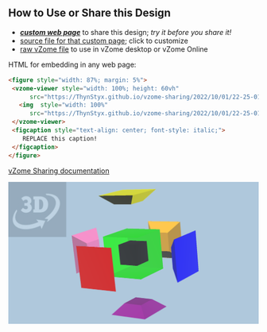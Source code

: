 
## How to Use or Share this Design

 - [***custom web page***][post] to share this design; *try it before you share it!*
 - [source file for that custom page][source]; click to customize
 - [raw vZome file][raw] to use in vZome desktop or vZome Online
 
 HTML for embedding in any web page:
 ```html
<figure style="width: 87%; margin: 5%">
  <vzome-viewer style="width: 100%; height: 60vh"
       src="https://ThynStyx.github.io/vzome-sharing/2022/10/01/22-25-01-Coloured-hypercube-explode-8/Coloured-hypercube-explode-8.vZome" >
    <img  style="width: 100%"
       src="https://ThynStyx.github.io/vzome-sharing/2022/10/01/22-25-01-Coloured-hypercube-explode-8/Coloured-hypercube-explode-8.png" >
  </vzome-viewer>
  <figcaption style="text-align: center; font-style: italic;">
     REPLACE this caption!
  </figcaption>
</figure>
 ```

[vZome Sharing documentation](https://vzome.github.io/vzome/sharing.html#how-it-works)

![Image](<Coloured-hypercube-explode-8.png>)


[post]: <https://ThynStyx.github.io/vzome-sharing/2022/10/01/Coloured-hypercube-explode-8-22-25-01.html>
[source]: <https://github.com/ThynStyx/vzome-sharing/edit/main/_posts/2022-10-01-Coloured-hypercube-explode-8-22-25-01.md>
[raw]: <https://raw.githubusercontent.com/ThynStyx/vzome-sharing/main/2022/10/01/22-25-01-Coloured-hypercube-explode-8/Coloured-hypercube-explode-8.vZome>